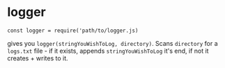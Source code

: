 # logger

```
const logger = require('path/to/logger.js)
```

gives you `logger(stringYouWishToLog, directory)`. Scans `directory` for a `logs.txt` file - if it exists, appends `stringYouWishToLog` it's end, if not it creates + writes to it.
